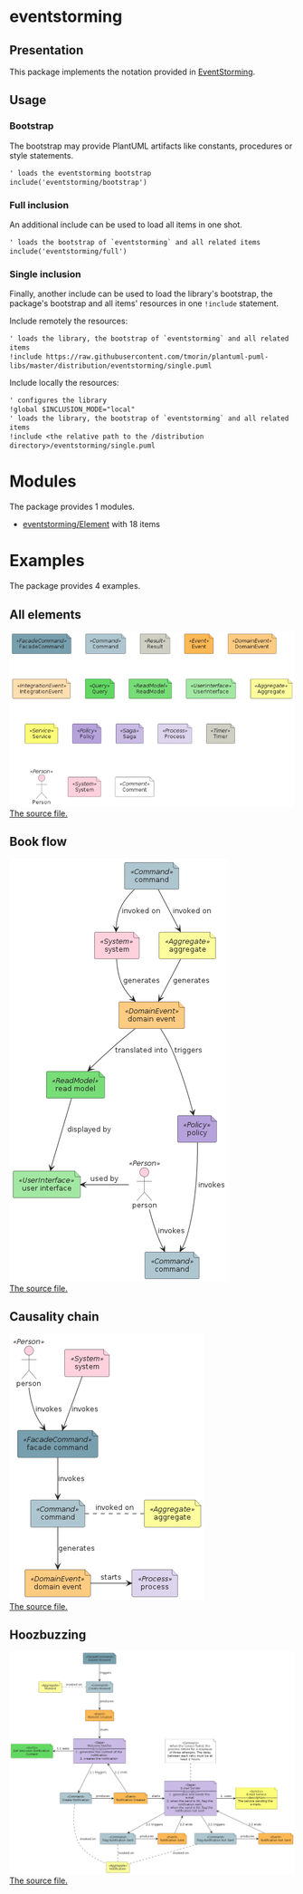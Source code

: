 # eventstorming

## Presentation

This package implements the notation provided in [EventStorming](https://www.eventstorming.com).

## Usage

### Bootstrap

The bootstrap may provide PlantUML artifacts like constants, procedures or style statements.

```plantuml
' loads the eventstorming bootstrap
include('eventstorming/bootstrap')
```

### Full inclusion

An additional include can be used to load all items in one shot.

 ```plantuml
' loads the bootstrap of `eventstorming` and all related items
include('eventstorming/full')
```

### Single inclusion

Finally, another include can be used to load the library's bootstrap, the package's bootstrap and all items' resources
in one `!include` statement.

Include remotely the resources:

```plantuml
' loads the library, the bootstrap of `eventstorming` and all related items
!include https://raw.githubusercontent.com/tmorin/plantuml-puml-libs/master/distribution/eventstorming/single.puml
```

Include locally the resources:

```plantuml
' configures the library
!global $INCLUSION_MODE="local"
' loads the library, the bootstrap of `eventstorming` and all related items
!include <the relative path to the /distribution directory>/eventstorming/single.puml
```

# Modules

The package provides 1 modules.

- [eventstorming/Element](Element/README.md) with 18 items

# Examples

The package provides 4 examples.

## All elements

![All elements](all_elements.png)<br>
[The source file.](all_elements.puml)

## Book flow

![Book flow](book_flow.png)<br>
[The source file.](book_flow.puml)

## Causality chain

![Causality chain](causality_chain.png)<br>
[The source file.](causality_chain.puml)

## Hoozbuzzing

![Hoozbuzzing](hoozbuzzing.png)<br>
[The source file.](hoozbuzzing.puml)
